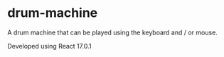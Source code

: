 # drum-machine

A drum machine that can be played using the keyboard and / or mouse.

Developed using React 17.0.1

